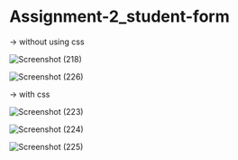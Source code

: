 # Assignment-2_student-form

-> without using css

![Screenshot (218)](https://github.com/deep015/Assignment-2_student-form/assets/141108694/e4aedb32-e656-4ea4-a968-273849590d9b)


![Screenshot (226)](https://github.com/deep015/Assignment-2_student-form/assets/141108694/caa66fbf-06bf-4f71-88a7-9ca76f9dd8f6)

-> with css

![Screenshot (223)](https://github.com/deep015/Assignment-2_student-form/assets/141108694/1e4e3083-8aa9-4fb8-9856-07048562fc9a)

![Screenshot (224)](https://github.com/deep015/Assignment-2_student-form/assets/141108694/ce0d6f91-d85f-4240-b474-7ddb9421526b)

![Screenshot (225)](https://github.com/deep015/Assignment-2_student-form/assets/141108694/9bdc8662-0087-462b-a750-e9cbe263cf67)




